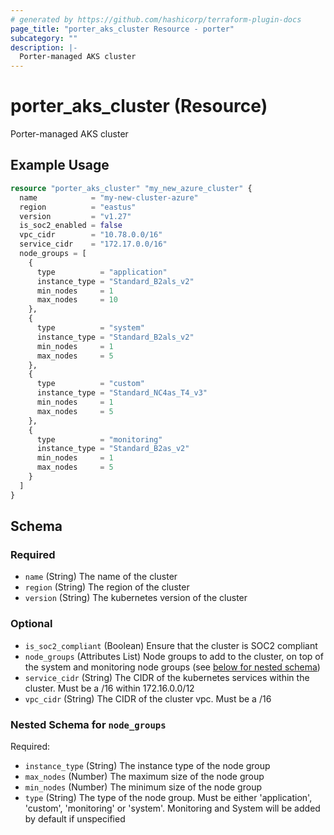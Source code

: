 ```yaml
---
# generated by https://github.com/hashicorp/terraform-plugin-docs
page_title: "porter_aks_cluster Resource - porter"
subcategory: ""
description: |-
  Porter-managed AKS cluster
---
```


# porter_aks_cluster (Resource)

Porter-managed AKS cluster

## Example Usage

```terraform
resource "porter_aks_cluster" "my_new_azure_cluster" {
  name            = "my-new-cluster-azure"
  region          = "eastus"
  version         = "v1.27"
  is_soc2_enabled = false
  vpc_cidr        = "10.78.0.0/16"
  service_cidr    = "172.17.0.0/16"
  node_groups = [
    {
      type          = "application"
      instance_type = "Standard_B2als_v2"
      min_nodes     = 1
      max_nodes     = 10
    },
    {
      type          = "system"
      instance_type = "Standard_B2als_v2"
      min_nodes     = 1
      max_nodes     = 5
    },
    {
      type          = "custom"
      instance_type = "Standard_NC4as_T4_v3"
      min_nodes     = 1
      max_nodes     = 5
    },
    {
      type          = "monitoring"
      instance_type = "Standard_B2as_v2"
      min_nodes     = 1
      max_nodes     = 5
    }
  ]
}
```

<!-- schema generated by tfplugindocs -->
## Schema

### Required

- `name` (String) The name of the cluster
- `region` (String) The region of the cluster
- `version` (String) The kubernetes version of the cluster

### Optional

- `is_soc2_compliant` (Boolean) Ensure that the cluster is SOC2 compliant
- `node_groups` (Attributes List) Node groups to add to the cluster, on top of the system and monitoring node groups (see [below for nested schema](#nestedatt--node_groups))
- `service_cidr` (String) The CIDR of the kubernetes services within the cluster. Must be a /16 within 172.16.0.0/12
- `vpc_cidr` (String) The CIDR of the cluster vpc. Must be a /16

<a id="nestedatt--node_groups"></a>
### Nested Schema for `node_groups`

Required:

- `instance_type` (String) The instance type of the node group
- `max_nodes` (Number) The maximum size of the node group
- `min_nodes` (Number) The minimum size of the node group
- `type` (String) The type of the node group. Must be either 'application', 'custom', 'monitoring' or 'system'. Monitoring and System will be added by default if unspecified
